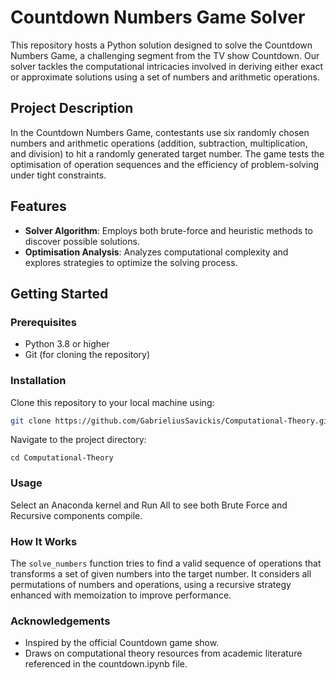 # Countdown Numbers Game Solver

This repository hosts a Python solution designed to solve the Countdown Numbers Game, a challenging segment from the TV show Countdown. Our solver tackles the computational intricacies involved in deriving either exact or approximate solutions using a set of numbers and arithmetic operations.

## Project Description

In the Countdown Numbers Game, contestants use six randomly chosen numbers and arithmetic operations (addition, subtraction, multiplication, and division) to hit a randomly generated target number. The game tests the optimisation of operation sequences and the efficiency of problem-solving under tight constraints.

## Features

- **Solver Algorithm**: Employs both brute-force and heuristic methods to discover possible solutions.
- **Optimisation Analysis**: Analyzes computational complexity and explores strategies to optimize the solving process.

## Getting Started

### Prerequisites

- Python 3.8 or higher
- Git (for cloning the repository)

### Installation

Clone this repository to your local machine using:

```bash
git clone https://github.com/GabrieliusSavickis/Computational-Theory.git
```
Navigate to the project directory:
```
cd Computational-Theory
```

### Usage
Select an Anaconda kernel and Run All to see both Brute Force and Recursive components compile.

### How It Works
The `solve_numbers` function tries to find a valid sequence of operations that transforms a set of given numbers into the target number. 
It considers all permutations of numbers and operations, using a recursive strategy enhanced with memoization to improve performance.

### Acknowledgements
- Inspired by the official Countdown game show.
- Draws on computational theory resources from academic literature referenced in the countdown.ipynb file.


